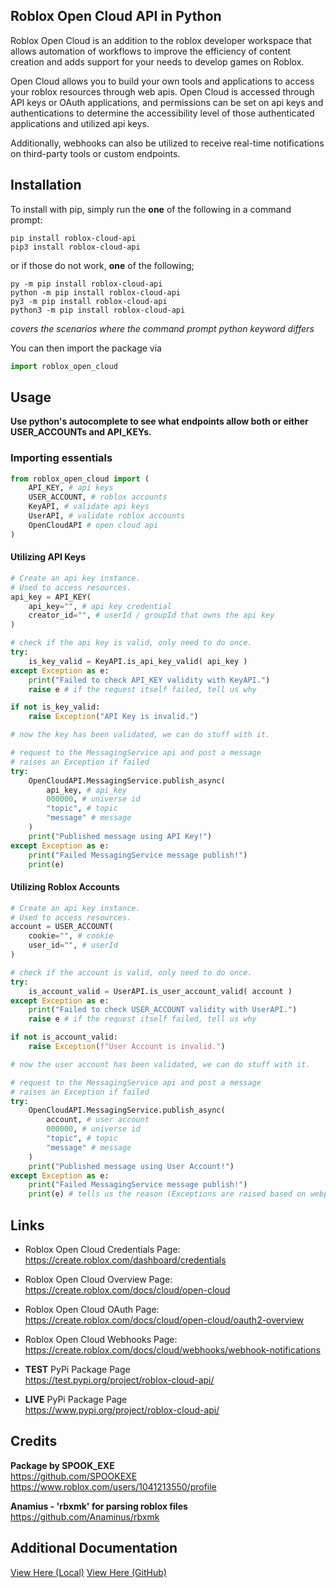 
## Roblox Open Cloud API in Python

Roblox Open Cloud is an addition to the roblox developer workspace that allows automation of workflows to improve the efficiency of content creation and adds support for your needs to develop games on Roblox.

Open Cloud allows you to build your own tools and applications to access your roblox resources through web apis. Open Cloud is accessed through API keys or OAuth applications, and permissions can be set on api keys and authentications to determine the accessibility level of those authenticated applications and utilized api keys.

Additionally, webhooks can also be utilized to receive real-time notifications on third-party tools or custom endpoints.

## Installation

To install with pip, simply run the **one** of the following in a command prompt:

``pip install roblox-cloud-api``  
``pip3 install roblox-cloud-api``  

or if those do not work, **one** of the following;  

``py -m pip install roblox-cloud-api``  
``python -m pip install roblox-cloud-api``  
``py3 -m pip install roblox-cloud-api``  
``python3 -m pip install roblox-cloud-api``  

*covers the scenarios where the command prompt python keyword differs*

You can then import the package via
```py
import roblox_open_cloud
```

## Usage

**Use python's autocomplete to see what endpoints allow both or either USER_ACCOUNTs and API_KEYs.**

### Importing essentials
```py
from roblox_open_cloud import (
	API_KEY, # api keys
	USER_ACCOUNT, # roblox accounts
	KeyAPI, # validate api keys
	UserAPI, # validate roblox accounts
	OpenCloudAPI # open cloud api
)
```

#### Utilizing API Keys

```py
# Create an api key instance.
# Used to access resources.
api_key = API_KEY(
	api_key="", # api key credential
	creator_id="", # userId / groupId that owns the api key
)

# check if the api key is valid, only need to do once.
try:
	is_key_valid = KeyAPI.is_api_key_valid( api_key )
except Exception as e:
	print("Failed to check API_KEY validity with KeyAPI.")
	raise e # if the request itself failed, tell us why

if not is_key_valid:
	raise Exception("API Key is invalid.")

# now the key has been validated, we can do stuff with it.

# request to the MessagingService api and post a message
# raises an Exception if failed
try:
	OpenCloudAPI.MessagingService.publish_async(
		api_key, # api_key
		000000, # universe id
		"topic", # topic
		"message" # message
	)
	print("Published message using API Key!")
except Exception as e:
	print("Failed MessagingService message publish!")
	print(e)
```

#### Utilizing Roblox Accounts

```py
# Create an api key instance.
# Used to access resources.
account = USER_ACCOUNT(
	cookie="", # cookie
	user_id="", # userId
)

# check if the account is valid, only need to do once.
try:
	is_account_valid = UserAPI.is_user_account_valid( account )
except Exception as e:
	print("Failed to check USER_ACCOUNT validity with UserAPI.")
	raise e # if the request itself failed, tell us why

if not is_account_valid:
	raise Exception(f"User Account is invalid.")

# now the user account has been validated, we can do stuff with it.

# request to the MessagingService api and post a message
# raises an Exception if failed
try:
	OpenCloudAPI.MessagingService.publish_async(
		account, # user account
		000000, # universe id
		"topic", # topic
		"message" # message
	)
	print("Published message using User Account!")
except Exception as e:
	print("Failed MessagingService message publish!")
	print(e) # tells us the reason (Exceptions are raised based on webpoint responses.)
```

## Links

- Roblox Open Cloud Credentials Page:  
https://create.roblox.com/dashboard/credentials

- Roblox Open Cloud Overview Page:  
https://create.roblox.com/docs/cloud/open-cloud

- Roblox Open Cloud OAuth Page:  
https://create.roblox.com/docs/cloud/open-cloud/oauth2-overview

- Roblox Open Cloud Webhooks Page:  
https://create.roblox.com/docs/cloud/webhooks/webhook-notifications

- **TEST** PyPi Package Page  
https://test.pypi.org/project/roblox-cloud-api/

- **LIVE** PyPi Package Page  
https://www.pypi.org/project/roblox-cloud-api/

## Credits

**Package by SPOOK_EXE**  
https://github.com/SPOOKEXE  
https://www.roblox.com/users/1041213550/profile  

**Anamius - 'rbxmk' for parsing roblox files**  
https://github.com/Anaminus/rbxmk

## Additional Documentation

[View Here (Local)](docs/docs.md)
[View Here (GitHub)](https://github.com/SPOOKEXE/PyPi_RobloxOpenCloud/blob/main/docs/docs.md)
